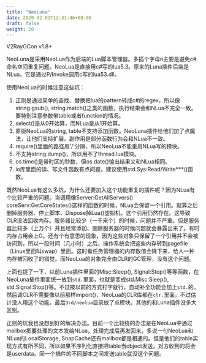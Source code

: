 ```yaml
---
title: "NeoLuna"
date: 2020-02-01T12:31:46+08:00
draft: false
weight: 20
---
```

V2RayGCon v1.8+

NeoLuna是采用NeoLua作为后端的Lua脚本管理器。多插个字母n主要是避免c#命名空间重复问题。NeoLua是直接用c#写的lua5.3。原来的Luna插件后端是NLua，它是通过P/Invoke调用c写的lua53.dll。  

使用NeoLua的时候注意这些坑：  
 1. 正则是通过简单的查找、替换把lua的pattern转成c#的regex，所以像string.gsub(), string.match()之类的函数，执行结果会和NLua不完全一致。要特别注意参数带table或者function的情况。  
 2. select()是从0开始算，而NLua是从1开始算。  
 3. 原版NeoLua的string, table不支持添加函数。NeoLuna插件给他们加了点魔法，让他们支持扩展。副作用是部分函数行为会和NLua不一致。  
 4. require()里面的路径用'/'分隔，所以NeoLua不能重用NLua写的模块。  
 5. 不支持string.dump()，所以用不了thread.lua模块。  
 6. os.time()是带时区的秒数，但os.date()输出结果又和NLua相同。  
 7. io库里面的读、写文件函数有点问题，建议使用std.Sys:Read/Write***()函数。  
 
 既然NeoLua有这么多坑，为什么还要加入这个功能重复的插件呢？因为NLua有个比较严重的问题。当调用像Server:GetAllServers() coreServ:GetCoreStates()这样的函数的时候，NLua会保留一个引用。就算之后删掉服务器、停止脚本、Dispose掉Lua()虚拟机，这个引用仍然存在。这导致CLR没法回收内存。服务器比较少（一千来个）的时候，问题并不严重。但是服务器比较多（上万个）并且经常添加、删除服务器的时候问题就会暴露出来了。有时内存占用会上G。还有个有意思的现象，因为这些对象只保留了一个引用并不会被访问到，所以一段时间（几小时）之后，操作系统会把这些内存转到pagefile（Linux里面叫swap）里面。这时看任务管理器的内存数值会降下来，给人一种内存被回收了的错觉。而NeoLua的对象完全由CLR的GC管理，没有这个问题。  

上面也提了一下，以前Luna插件里面的Misc:Sleep(), Signal:Stop()等等函数，在NeoLuna插件里面统一放到`std.`里面，也就是变成std.Misc:Sleep(), std.Signal:Stop()等。不过按以前的方式打字就行，自动补全功能会加上`std.`的。然后调CLR不需要像以前那样import()，NeoLua的CLR库都在`clr.`里面，不过估计没人用这个功能。最后`3rd/neolua`目录放了点模块。其他的和Luna插件没多大区别。  

正则的坑我也没想到好的解决办法。目前一个比较绕的办法是在NeoLua中通过mailbox把要处理的文本发给NLua，处理完成后再发回来。多说一句NeoLua和NLua的LocalStorage, SnapCache还有mailbox都是相通的。但是他们的table实现方式有所不同，所以如果不序列化直接把table当object发送，对方收到的将会是userdata。同一个插件的不同脚本之间发送table就没这个问题。  

